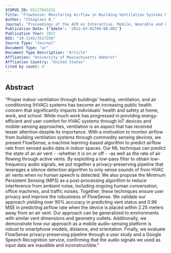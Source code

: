 ```yaml
---
SCOPUS_ID: 85127843231
Title: "FlowSense: Monitoring Airflow in Building Ventilation Systems Using Audio Sensing"
Author: "Chhaglani B."
Journal: "Proceedings of the ACM on Interactive, Mobile, Wearable and Ubiquitous Technologies"
Publication Date: {'$date': '2022-03-01T00:00:00Z'}
Publication Year: 2022
DOI: "10.1145/3517258"
Source Type: "Journal"
Document Type: "ar"
Document Type Description: "Article"
Affliation: "University of Massachusetts Amherst"
Affliation Country: "United States"
Cited by count: 4
---
```


## Abstract
"Proper indoor ventilation through buildings' heating, ventilation, and air conditioning (HVAC) systems has become an increasing public health concern that significantly impacts individuals' health and safety at home, work, and school. While much work has progressed in providing energy-efficient and user comfort for HVAC systems through IoT devices and mobile-sensing approaches, ventilation is an aspect that has received lesser attention despite its importance. With a motivation to monitor airflow from building ventilation systems through commodity sensing devices, we present FlowSense, a machine learning-based algorithm to predict airflow rate from sensed audio data in indoor spaces. Our ML technique can predict the state of an air vent - -whether it is on or off - -as well as the rate of air flowing through active vents. By exploiting a low-pass filter to obtain low-frequency audio signals, we put together a privacy-preserving pipeline that leverages a silence detection algorithm to only sense sounds of from HVAC air vents when no human speech is detected. We also propose the Minimum Persistent Sensing (MPS) as a post-processing algorithm to reduce interference from ambient noise, including ongoing human conversation, office machines, and traffic noises. Together, these techniques ensure user privacy and improve the robustness of FlowSense. We validate our approach yielding over 90% accuracy in predicting vent status and 0.96 MSE in predicting airflow rate when the device is placed within 2.25 meters away from an air vent. Our approach can be generalized to environments with similar vent dimensions and geometry outlets. Additionally, we demonstrate how our approach as a mobile audio-sensing platform is robust to smartphone models, distance, and orientation. Finally, we evaluate FlowSense privacy-preserving pipeline through a user study and a Google Speech Recognition service, confirming that the audio signals we used as input data are inaudible and inconstructible."
